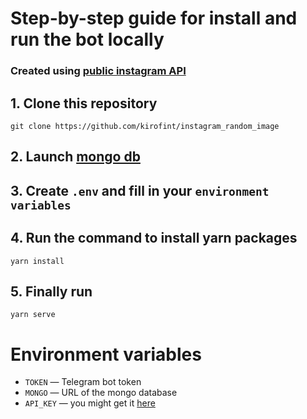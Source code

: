 # Step-by-step guide for install and run the bot locally
### Created using [public instagram API](https://rapidapi.com/restyler/api/instagram40)
## 1. Clone this repository
```
git clone https://github.com/kirofint/instagram_random_image
```
## 2. Launch [mongo db](https://www.mongodb.com/)
## 3. Create `.env` and fill in your `environment variables`
## 4. Run the command to install yarn packages
```
yarn install
```
## 5. Finally run
```
yarn serve
```

# Environment variables

- `TOKEN` — Telegram bot token
- `MONGO` — URL of the mongo database
- `API_KEY` — you might get it [here](https://rapidapi.com/restyler/api/instagram40)
